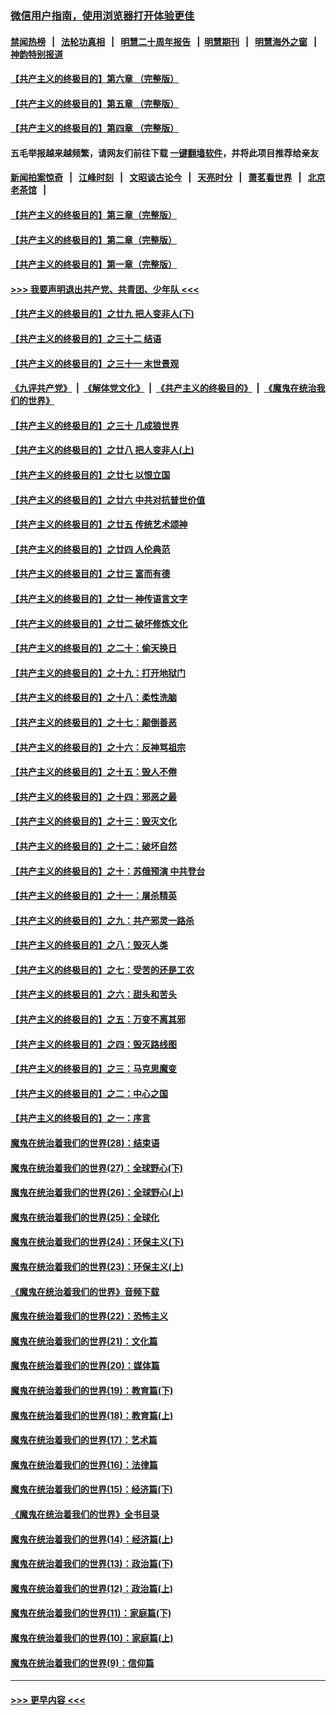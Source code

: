 ### [微信用户指南，使用浏览器打开体验更佳](https://github.com/gfw-breaker/banned-news1/blob/master/indexes/wechat-guide.md?t=0)
#### [禁闻热榜](热点新闻.md?t=0)  &nbsp;&nbsp;|&nbsp;&nbsp; [法轮功真相](https://github.com/gfw-breaker/truth/blob/master/README.md?t=0) &nbsp;&nbsp;|&nbsp;&nbsp; [明慧二十周年报告](https://github.com/gfw-breaker/mh-reports/blob/master/README.md?t=0) &nbsp;&nbsp;|&nbsp;&nbsp;[明慧期刊](https://github.com/gfw-breaker/mh-qikan) &nbsp;&nbsp;|&nbsp;&nbsp; [明慧海外之窗](https://github.com/gfw-breaker/mh-news/blob/master/README.md?t=0) &nbsp;&nbsp;|&nbsp;&nbsp; [神韵特别报道](https://github.com/gfw-breaker/mh-news/blob/master/shenyun.md?t=0)
#### [【共产主义的终极目的】第六章 （完整版）](../pages/nsc422/n11428913.md?t=02101133) 
#### [【共产主义的终极目的】第五章 （完整版）](../pages/nsc422/n11428912.md?t=02101133) 
#### [【共产主义的终极目的】第四章 （完整版）](../pages/nsc422/n11428907.md?t=02101133) 
#### 五毛举报越来越频繁，请网友们前往下载 [一键翻墙软件](https://github.com/gfw-breaker/ssr-accounts)，并将此项目推荐给亲友
#### [新闻拍案惊奇](https://github.com/gfw-breaker/banned-news1/blob/master/pages/link4.md) &nbsp;&nbsp;|&nbsp;&nbsp; [江峰时刻](https://github.com/gfw-breaker/banned-news1/blob/master/pages/link4.md) &nbsp;&nbsp;|&nbsp;&nbsp; [文昭谈古论今](https://github.com/gfw-breaker/banned-news1/blob/master/pages/link4.md) &nbsp;&nbsp;|&nbsp;&nbsp; [天亮时分](https://github.com/gfw-breaker/banned-news1/blob/master/pages/link4.md) &nbsp;&nbsp;|&nbsp;&nbsp; [萧茗看世界](https://github.com/gfw-breaker/banned-news1/blob/master/pages/link4.md) &nbsp;&nbsp;|&nbsp;&nbsp; [北京老茶馆](https://github.com/gfw-breaker/banned-news1/blob/master/pages/link4.md) &nbsp;&nbsp;|&nbsp;&nbsp; 
#### [【共产主义的终极目的】第三章（完整版）](../pages/nsc422/n11428848.md?t=02101133) 
#### [【共产主义的终极目的】第二章（完整版）](../pages/nsc422/n11428831.md?t=02101133) 
#### [【共产主义的终极目的】第一章（完整版）](../pages/nsc422/n11417651.md?t=02101133) 
#### [>>> 我要声明退出共产党、共青团、少年队 <<<](https://github.com/begood0513/goodnews/blob/master/quit/letter.md) 
#### [【共产主义的终极目的】之廿九 把人变非人(下)](../pages/nsc422/n11344140.md?t=02101133) 
#### [【共产主义的终极目的】之三十二 结语](../pages/nsc422/n11360535.md?t=02101133) 
#### [【共产主义的终极目的】之三十一 末世景观](../pages/nsc422/n11351129.md?t=02101133) 
#### [《九评共产党》](https://github.com/begood0513/9ping.md/blob/master/README.md) &nbsp;|&nbsp; [《解体党文化》](../../../../jtdwh.md/blob/master/README.md)  &nbsp;|&nbsp; [《共产主义的终极目的》](../../../../gczydzjmd.md/blob/master/README.md) &nbsp;|&nbsp; [《魔鬼在统治我们的世界》](../../../../mgztzwmdsj.md/blob/master/README.md) 
#### [【共产主义的终极目的】之三十 几成狼世界](../pages/nsc422/n11348280.md?t=02101133) 
#### [【共产主义的终极目的】之廿八 把人变非人(上)](../pages/nsc422/n11340492.md?t=02101133) 
#### [【共产主义的终极目的】之廿七 以恨立国](../pages/nsc422/n11336944.md?t=02101133) 
#### [【共产主义的终极目的】之廿六 中共对抗普世价值](../pages/nsc422/n11324785.md?t=02101133) 
#### [【共产主义的终极目的】之廿五 传统艺术颂神](../pages/nsc422/n11296396.md?t=02101133) 
#### [【共产主义的终极目的】之廿四 人伦典范](../pages/nsc422/n11296397.md?t=02101133) 
#### [【共产主义的终极目的】之廿三 富而有德](../pages/nsc422/n11283598.md?t=02101133) 
#### [【共产主义的终极目的】之廿一 神传语言文字](../pages/nsc422/n11263265.md?t=02101133) 
#### [【共产主义的终极目的】之廿二 破坏修炼文化](../pages/nsc422/n11245728.md?t=02101133) 
#### [【共产主义的终极目的】之二十：偷天换日](../pages/nsc422/n11238846.md?t=02101133) 
#### [【共产主义的终极目的】之十九：打开地狱门](../pages/nsc422/n11206376.md?t=02101133) 
#### [【共产主义的终极目的】之十八：柔性洗脑](../pages/nsc422/n11199994.md?t=02101133) 
#### [【共产主义的终极目的】之十七：颠倒善恶](../pages/nsc422/n11179782.md?t=02101133) 
#### [【共产主义的终极目的】之十六：反神骂祖宗](../pages/nsc422/n11166798.md?t=02101133) 
#### [【共产主义的终极目的】之十五：毁人不倦](../pages/nsc422/n11166792.md?t=02101133) 
#### [【共产主义的终极目的】之十四：邪恶之最](../pages/nsc422/n11150249.md?t=02101133) 
#### [【共产主义的终极目的】之十三：毁灭文化](../pages/nsc422/n11135227.md?t=02101133) 
#### [【共产主义的终极目的】之十二：破坏自然](../pages/nsc422/n11135214.md?t=02101133) 
#### [【共产主义的终极目的】之十：苏俄预演 中共登台](../pages/nsc422/n11118424.md?t=02101133) 
#### [【共产主义的终极目的】之十一：屠杀精英](../pages/nsc422/n11118442.md?t=02101133) 
#### [【共产主义的终极目的】之九：共产邪灵一路杀](../pages/nsc422/n11114139.md?t=02101133) 
#### [【共产主义的终极目的】之八：毁灭人类](../pages/nsc422/n11108503.md?t=02101133) 
#### [【共产主义的终极目的】之七：受苦的还是工农](../pages/nsc422/n11101809.md?t=02101133) 
#### [【共产主义的终极目的】之六：甜头和苦头](../pages/nsc422/n11096971.md?t=02101133) 
#### [【共产主义的终极目的】之五：万变不离其邪](../pages/nsc422/n11091285.md?t=02101133) 
#### [【共产主义的终极目的】之四：毁灭路线图](../pages/nsc422/n11086284.md?t=02101133) 
#### [【共产主义的终极目的】之三：马克思魔变](../pages/nsc422/n11061941.md?t=02101133) 
#### [【共产主义的终极目的】之二：中心之国](../pages/nsc422/n11047728.md?t=02101133) 
#### [【共产主义的终极目的】之一：序言](../pages/nsc422/n11086077.md?t=02101133) 
#### [魔鬼在统治着我们的世界(28)：结束语](../pages/nsc422/n10936246.md?t=02101133) 
#### [魔鬼在统治着我们的世界(27)：全球野心(下)](../pages/nsc422/n10928319.md?t=02101133) 
#### [魔鬼在统治着我们的世界(26)：全球野心(上)](../pages/nsc422/n10900318.md?t=02101133) 
#### [魔鬼在统治着我们的世界(25)：全球化](../pages/nsc422/n10788205.md?t=02101133) 
#### [魔鬼在统治着我们的世界(24)：环保主义(下)](../pages/nsc422/n10695307.md?t=02101133) 
#### [魔鬼在统治着我们的世界(23)：环保主义(上)](../pages/nsc422/n10688613.md?t=02101133) 
#### [《魔鬼在统治着我们的世界》音频下载](../pages/nsc422/n10635553.md?t=02101133) 
#### [魔鬼在统治着我们的世界(22)：恐怖主义](../pages/nsc422/n10614727.md?t=02101133) 
#### [魔鬼在统治着我们的世界(21)：文化篇](../pages/nsc422/n10597706.md?t=02101133) 
#### [魔鬼在统治着我们的世界(20)：媒体篇](../pages/nsc422/n10586579.md?t=02101133) 
#### [魔鬼在统治着我们的世界(19)：教育篇(下)](../pages/nsc422/n10564808.md?t=02101133) 
#### [魔鬼在统治着我们的世界(18)：教育篇(上)](../pages/nsc422/n10526970.md?t=02101133) 
#### [魔鬼在统治着我们的世界(17)：艺术篇](../pages/nsc422/n10499093.md?t=02101133) 
#### [魔鬼在统治着我们的世界(16)：法律篇](../pages/nsc422/n10485969.md?t=02101133) 
#### [魔鬼在统治着我们的世界(15)：经济篇(下)](../pages/nsc422/n10469975.md?t=02101133) 
#### [《魔鬼在统治着我们的世界》全书目录](../pages/nsc422/n10464261.md?t=02101133) 
#### [魔鬼在统治着我们的世界(14)：经济篇(上)](../pages/nsc422/n10457370.md?t=02101133) 
#### [魔鬼在统治着我们的世界(13)：政治篇(下)](../pages/nsc422/n10448270.md?t=02101133) 
#### [魔鬼在统治着我们的世界(12)：政治篇(上)](../pages/nsc422/n10444576.md?t=02101133) 
#### [魔鬼在统治着我们的世界(11)：家庭篇(下)](../pages/nsc422/n10440961.md?t=02101133) 
#### [魔鬼在统治着我们的世界(10)：家庭篇(上)](../pages/nsc422/n10435448.md?t=02101133) 
#### [魔鬼在统治着我们的世界(9)：信仰篇](../pages/nsc422/n10432159.md?t=02101133) 

----
#### [ >>> 更早内容 <<< ](../indexes/nsc422-earlier.md)
